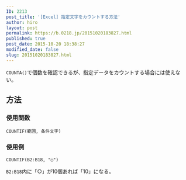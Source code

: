```yaml
---
ID: 2213
post_title: '[Excel] 指定文字をカウントする方法'
author: hiro
layout: post
permalink: https://b.0218.jp/20151020183827.html
published: true
post_date: 2015-10-20 18:38:27
modified_date: false
slug: 20151020183827.html
---
```

<code>COUNTA()</code>で個数を確認できるが、指定データをカウントする場合には使えない。
<!--more-->
<h2>方法</h2>
<h3>使用関数</h3>
<pre class=""><code>COUNTIF(範囲, 条件文字)</code></pre>

<h3>使用例</h3>
<pre class=""><code>COUNTIF(B2:B18, "○")</code></pre>
<code>B2:B18</code>内に「○」が10個あれば「10」になる。